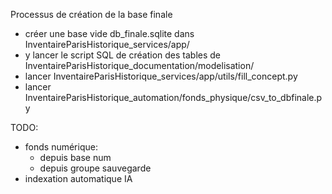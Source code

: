 Processus de création de la base finale
* créer une base vide db_finale.sqlite dans InventaireParisHistorique_services/app/
* y lancer le script SQL de création des tables de InventaireParisHistorique_documentation/modelisation/
* lancer InventaireParisHistorique_services/app/utils/fill_concept.py
* lancer InventaireParisHistorique_automation/fonds_physique/csv_to_dbfinale.py 

TODO:
* fonds numérique: 
    *  depuis base num
    * depuis groupe sauvegarde
* indexation automatique IA